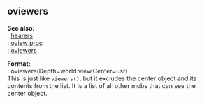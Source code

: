 ## oviewers    
**See also:**    
:   [hearers](/proc/hearers)    
:   [oview proc](/proc/oview)    
:   [oviewers](/oviewers.md)    
<!-- -->    
**Format:**    
:   oviewers(Depth=world.view,Center=usr)    
This is just like `viewers()`, but it excludes the center object and its    
contents from the list. It is a list of all other mobs that can see the    
center object.  